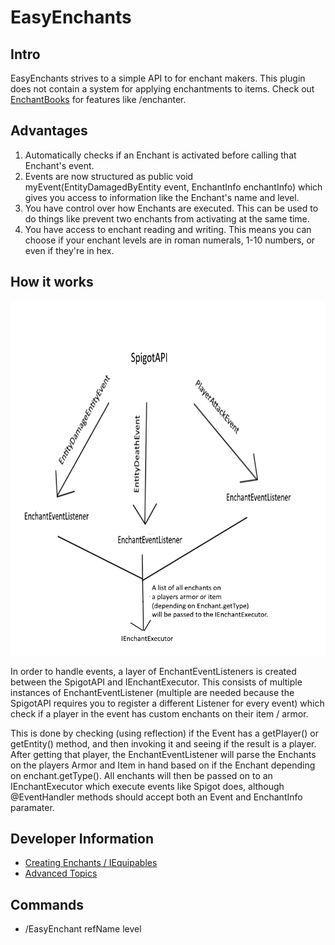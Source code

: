 # EasyEnchants

## Intro
EasyEnchants strives to a simple API to for enchant makers. This plugin does not contain a system for applying enchantments to items. Check out [EnchantBooks](https://github.com/Exeton/EnchantBooks) for features like /enchanter. 

## Advantages
1. Automatically checks if an Enchant is activated before calling that Enchant's event.
2. Events are now structured as public void myEvent(EntityDamagedByEntity event, EnchantInfo enchantInfo) which gives you access to information like the Enchant's name and level.
3. You have control over how Enchants are executed. This can be used to do things like prevent two enchants from activating at the same time.
4. You have access to enchant reading and writing. This means you can choose if your enchant levels are in roman numerals, 1-10 numbers, or even if they're in hex.

## How it works

![alttext](https://github.com/Exeton/EasyEnchants/blob/master/Pictures/HowItWorks.png)

In order to handle events, a layer of EnchantEventListeners is created between the SpigotAPI and IEnchantExecutor. This consists of multiple instances of EnchantEventListener (multiple are needed because the SpigotAPI requires you to register a different Listener for every event) which check if a player in the event has custom enchants on their item / armor.

This is done by checking (using reflection) if the Event has a getPlayer() or getEntity() method, and then invoking it and seeing if the result is a player. After getting that player, the EnchantEventListener will parse the Enchants on the players Armor and Item in hand based on if the Enchant  depending on enchant.getType(). All enchants will then be passed on to an IEnchantExecutor which execute events like Spigot does, although @EventHandler methods should accept both an Event and EnchantInfo paramater.

## Developer Information
- [Creating Enchants / IEquipables](https://github.com/Exeton/EasyEnchants/blob/master/EnchantCreation.MD)
- [Advanced Topics](https://github.com/Exeton/EasyEnchants/blob/master/AdvancedTopics.md)

## Commands
- /EasyEnchant refName level
